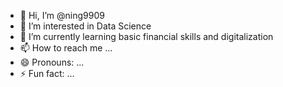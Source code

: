 - 👋 Hi, I’m @ning9909
- 👀 I’m interested in Data Science
- 🌱 I’m currently learning basic financial skills and digitalization
- 📫 How to reach me ...
- 😄 Pronouns: ...
- ⚡ Fun fact: ...

<!---
ning9909/ning9909 is a ✨ special ✨ repository because its `README.md` (this file) appears on your GitHub profile.
You can click the Preview link to take a look at your changes.
--->
